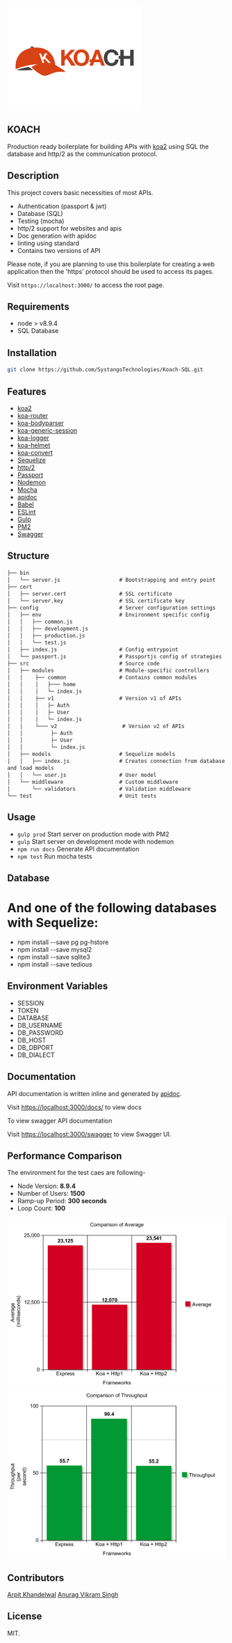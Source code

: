 ![KOACH](https://github.com/SystangoTechnologies/Koach/blob/master/static/koach.png)

## KOACH
Production ready boilerplate for building APIs with [koa2](https://github.com/koajs/koa/) using SQL the database and http/2 as the communication protocol.

## Description
This project covers basic necessities of most APIs.
* Authentication (passport & jwt)
* Database (SQL)
* Testing (mocha)
* http/2 support for websites and apis
* Doc generation with apidoc
* linting using standard
* Contains two versions of API

Please note, if you are planning to use this boilerplate for creating a web application then the 'https' protocol should be used to access its pages.

Visit `https://localhost:3000/` to access the root page.

## Requirements
* node > v8.9.4
* SQL Database

## Installation
```bash
git clone https://github.com/SystangoTechnologies/Koach-SQL.git
```

## Features
* [koa2](https://github.com/koajs/koa)
* [koa-router](https://github.com/alexmingoia/koa-router)
* [koa-bodyparser](https://github.com/koajs/bodyparser)
* [koa-generic-session](https://github.com/koajs/generic-session)
* [koa-logger](https://github.com/koajs/logger)
* [koa-helmet](https://github.com/venables/koa-helmet)
* [koa-convert](https://github.com/koajs/convert)
* [Sequelize](https://github.com/sequelize/sequelize)
* [http/2](https://github.com/molnarg/node-http2)
* [Passport](http://passportjs.org/)
* [Nodemon](http://nodemon.io/)
* [Mocha](https://mochajs.org/)
* [apidoc](http://apidocjs.com/)
* [Babel](https://github.com/babel/babel)
* [ESLint](http://eslint.org/)
* [Gulp](https://github.com/gulpjs/gulp/)
* [PM2](https://github.com/Unitech/pm2/)
* [Swagger](https://github.com/swagger-api/)

## Structure
```
├── bin
│   └── server.js                   # Bootstrapping and entry point
├── cert
│   ├── server.cert                 # SSL certificate
│   └── server.key                  # SSL certificate key
├── config                          # Server configuration settings
│   ├── env                         # Environment specific config
│   │   ├── common.js
│   │   ├── development.js
│   │   ├── production.js
│   │   └── test.js
│   ├── index.js                    # Config entrypoint
│   └── passport.js                 # Passportjs config of strategies
├── src                             # Source code
│   ├── modules                     # Module-specific controllers
│   │    ├── common                 # Contains common modules
│   │    │   ├─── home              
│   │    │   └─ index.js
│   │    ├── v1                     # Version v1 of APIs
│   │    │   ├─ Auth
│   │    │   ├─ User   
│   │    │   └─ index.js            
│   │    └─── v2                     # Version v2 of APIs
│   │         ├─ Auth
│   │         ├─ User   
│   │         └─ index.js
│   ├── models                      # Sequelize models
│   │   ├── index.js                # Creates connection from database and load models
│   │   └── user.js                 # User model
│   └── middleware                  # Custom middleware
│       └── validators              # Validation middleware
└── test                            # Unit tests
```

## Usage
* `gulp prod` Start server on production mode with PM2
* `gulp` Start server on development mode with nodemon
* `npm run docs` Generate API documentation
* `npm test` Run mocha tests

## Database
# And one of the following databases with Sequelize:
* npm install --save pg pg-hstore
* npm install --save mysql2
* npm install --save sqlite3
* npm install --save tedious

## Environment Variables
* SESSION
* TOKEN
* DATABASE
* DB_USERNAME
* DB_PASSWORD
* DB_HOST
* DB_DBPORT
* DB_DIALECT

## Documentation
API documentation is written inline and generated by [apidoc](http://apidocjs.com/).

Visit [https://localhost:3000/docs/](https://localhost:3000/docs/) to view docs

To view swagger API documentation

Visit [https://localhost:3000/swagger](https://localhost:3000/swagger) to view Swagger UI.

## Performance Comparison
The environment for the test caes are following-
* Node Version: **8.9.4**
* Number of Users: **1500**
* Ramp-up Period: **300 seconds**
* Loop Count: **100**

![Average](https://raw.githubusercontent.com/SystangoTechnologies/Koach/master/static/Average.png)
![Throughput](https://github.com/SystangoTechnologies/Koach/raw/master/static/Throughput.png)

## Contributors
[Arpit Khandelwal](https://github.com/arpit-systango)
[Anurag Vikram Singh](https://github.com/avsingh-systango)

## License
MIT.
